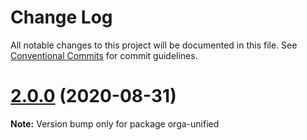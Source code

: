 # Change Log

All notable changes to this project will be documented in this file.
See [Conventional Commits](https://conventionalcommits.org) for commit guidelines.

# [2.0.0](https://github.com/orgapp/orgajs/tree/master/packages/orga-unified/compare/v2.0.0-next.4...v2.0.0) (2020-08-31)

**Note:** Version bump only for package orga-unified
